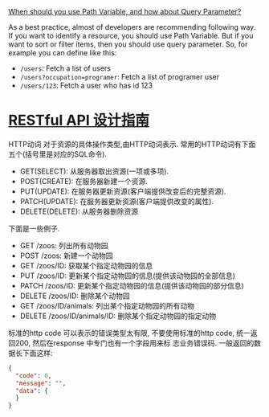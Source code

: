 [When should you use Path Variable, and how about Query Parameter?](
https://medium.com/@fullsour/when-should-you-use-path-variable-and-query-parameter-a346790e8a6d)

As a best practice, almost of developers are recommending following way. If you want to identify a resource, you should
use Path Variable. But if you want to sort or filter items, then you should use query parameter. So, for example you can
define like this:

- `/users`: Fetch a list of users
- `/users?occupation=programer`: Fetch a list of programer user
- `/users/123`: Fetch a user who has id 123

# [RESTful API 设计指南](http://www.ruanyifeng.com/blog/2014/05/restful_api.html)

HTTP动词
对于资源的具体操作类型,由HTTP动词表示.
常用的HTTP动词有下面五个(括号里是对应的SQL命令).

- GET(SELECT): 从服务器取出资源(一项或多项).
- POST(CREATE): 在服务器新建一个资源.
- PUT(UPDATE): 在服务器更新资源(客户端提供改变后的完整资源).
- PATCH(UPDATE): 在服务器更新资源(客户端提供改变的属性).
- DELETE(DELETE): 从服务器删除资源

下面是一些例子.

- GET /zoos: 列出所有动物园
- POST /zoos: 新建一个动物园
- GET /zoos/ID: 获取某个指定动物园的信息
- PUT /zoos/ID: 更新某个指定动物园的信息(提供该动物园的全部信息)
- PATCH /zoos/ID: 更新某个指定动物园的信息(提供该动物园的部分信息)
- DELETE /zoos/ID: 删除某个动物园
- GET /zoos/ID/animals: 列出某个指定动物园的所有动物
- DELETE /zoos/ID/animals/ID: 删除某个指定动物园的指定动物

标准的http code 可以表示的错误类型太有限, 不要使用标准的http code, 统一返回200, 然后在response 中专门也有一个字段用来标
志业务错误码. 一般返回的数据长下面这样:
```json
{
  "code": 0,
  "message": "",
  "data": {
  }
}
```
